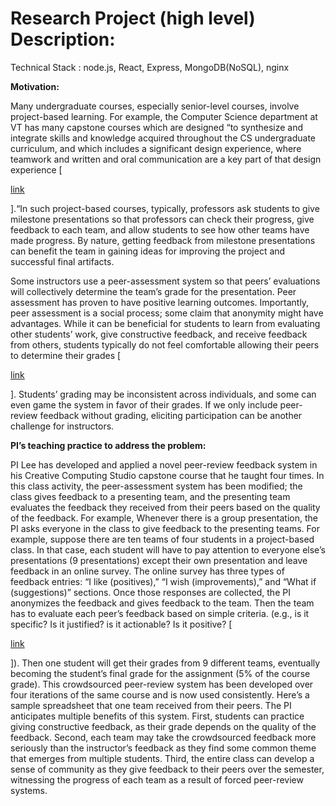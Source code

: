 # Research Project (high level) Description:

Technical Stack : node.js, React, Express, MongoDB(NoSQL), nginx

**Motivation:**

Many undergraduate courses, especially senior-level courses, involve project-based learning. For example, the Computer Science department at VT has many capstone courses which are designed “to synthesize and integrate skills and knowledge acquired throughout the CS undergraduate curriculum, and which includes a significant design experience, where teamwork and written and oral communication are a key part of that design experience [

[link](https://cs.vt.edu/Undergraduate/courses.html#capstones)

].“In such project-based courses, typically, professors ask students to give milestone presentations so that professors can check their progress, give feedback to each team, and allow students to see how other teams have made progress. By nature, getting feedback from milestone presentations can benefit the team in gaining ideas for improving the project and successful final artifacts.

Some instructors use a peer-assessment system so that peers’ evaluations will collectively determine the team’s grade for the presentation. Peer assessment has proven to have positive learning outcomes. Importantly, peer assessment is a social process; some claim that anonymity might have advantages. While it can be beneficial for students to learn from evaluating other students’ work, give constructive feedback, and receive feedback from others, students typically do not feel comfortable allowing their peers to determine their grades [

[link](https://www.tandfonline.com/doi/abs/10.1080/02602938.2019.1600186)

]. Students’ grading may be inconsistent across individuals, and some can even game the system in favor of their grades. If we only include peer-review feedback without grading, eliciting participation can be another challenge for instructors.

**PI’s teaching practice to address the problem:**

PI Lee has developed and applied a novel peer-review feedback system in his Creative Computing Studio capstone course that he taught four times. In this class activity, the peer-assessment system has been modified; the class gives feedback to a presenting team, and the presenting team evaluates the feedback they received from their peers based on the quality of the feedback. For example, Whenever there is a group presentation, the PI asks everyone in the class to give feedback to the presenting teams. For example, suppose there are ten teams of four students in a project-based class. In that case, each student will have to pay attention to everyone else’s presentations (9 presentations) except their own presentation and leave feedback in an online survey. The online survey has three types of feedback entries: “I like (positives),” “I wish (improvements),” and “What if (suggestions)” sections. Once those responses are collected, the PI anonymizes the feedback and gives feedback to the team. Then the team has to evaluate each peer’s feedback based on simple criteria. (e.g., is it specific? Is it justified? is it actionable? Is it positive? [

[link](https://dl.acm.org/doi/pdf/10.1145/3173574.3173629)

]). Then one student will get their grades from 9 different teams, eventually becoming the student’s final grade for the assignment (5% of the course grade). This crowdsourced peer-review system has been developed over four iterations of the same course and is now used consistently. Here’s a sample spreadsheet that one team received from their peers. The PI anticipates multiple benefits of this system. First, students can practice giving constructive feedback, as their grade depends on the quality of the feedback. Second, each team may take the crowdsourced feedback more seriously than the instructor’s feedback as they find some common theme that emerges from multiple students. Third, the entire class can develop a sense of community as they give feedback to their peers over the semester, witnessing the progress of each team as a result of forced peer-review systems.
